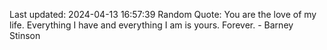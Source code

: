 Last updated: 2024-04-13 16:57:39
Random Quote: You are the love of my life. Everything I have and everything I am is yours. Forever. - Barney Stinson
